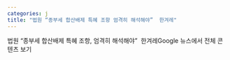 ```yaml
---
categories: j
title: "법원 “종부세 합산배제 특혜 조항 엄격히 해석해야”  한겨레"
---
```

법원 “종부세 합산배제 특혜 조항, 엄격히 해석해야”&nbsp;&nbsp;한겨레Google 뉴스에서 전체 콘텐츠 보기